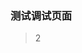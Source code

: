 ### 测试调试页面

> 2

<template>
    <!-- <plat-button type="primary">Click me</plat-button> -->
    <van-button>test van-button</van-button>
</template>

<template>
	<plat-button type="primary">Click me</plat-button>
  <el-button @click="test">测试element组件按需引入 and click</el-button>

<!-- <plat-search-item></plat-search-item> -->

<!-- <plat-search-item searchType="select" :selectValue.sync="selectValue" :statusOpts="testData"></plat-search-item> -->
<!-- <plat-search-item searchType="select" :selectValue.sync="selectValue" :statusOpts="testData">
<el-select>
  <el-option></el-option>
</el-select>
</plat-search-item> -->

<plat-search-item searchType="input"></plat-search-item>

<plat-m-button-back @on-back="test"></plat-m-button-back>
<plat-m-search-bar :keyword.sync="content"></plat-m-search-bar>
</template>

<script>
export default {
  data(){
    return {
      content:'test',
      selectValue: '',
      testData: [{label:'label1',value:"value1"}]
    }
  },
  mounted() {
    console.log('test')
    // this.$notice({
    //     title: '提示',
    //     content: this.content,
    //     duration: 3
    // })
  },
  methods: {
    test() {
      this.$notice({
        title:'测试点击toast',content: this.content,duration:5
      })
    }
  }
}
</script>
